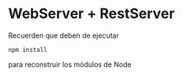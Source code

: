 # WebServer + RestServer

Recuerden que deben de ejecutar

```npm install```

para reconstruir los módulos de Node